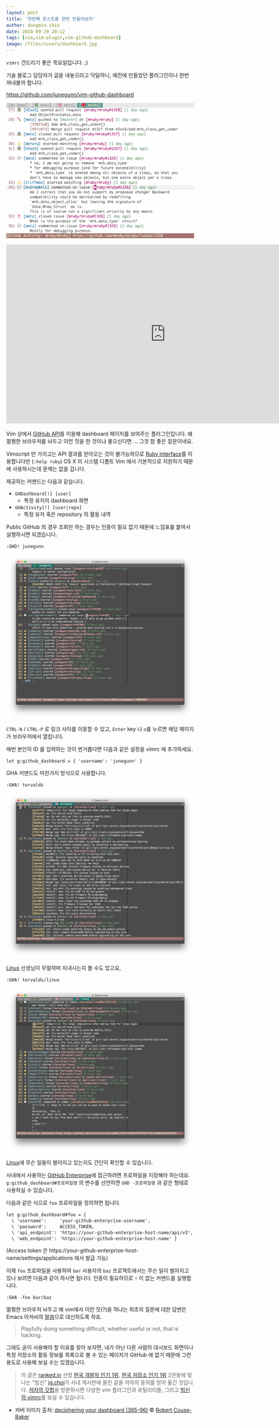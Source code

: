 ```yaml
---
layout: post
title: '첫번째 포스트를 한번 만들어보자'
author: dongmin.shin
date: 2018-09-29 20:12
tags: [vim,vim-plugin,vim-github-dashboard]
image: /files/covers/dashboard.jpg
---
```

`vimrc` 건드리기 좋은 목요일입니다. ;)

기술 블로그 담당자가 글을 내놓으라고 닥달하니, 예전에 만들었던 플러그인이나 한번 꺼내볼까 합니다:

https://github.com/junegunn/vim-github-dashboard

![vim-github-dashboard 실행 화면](/files/vim-ghd-1.png)

<iframe width="854" height="480" src="https://www.youtube.com/embed/pik3RACu788" frameborder="0" allow="autoplay; encrypted-media" allowfullscreen></iframe>

Vim 상에서 [GitHub API](https://developer.github.com/v3/)를 이용해 dashboard 페이지를 보여주는 플러그인입니다. 왜 멀쩡한 브라우저를 놔두고 이런 짓을 한 것이냐 물으신다면 ... 그것 참 좋은 질문이네요.

Vimscript 만 가지고는 API 결과를 받아오는 것이 불가능하므로 [Ruby interface](https://github.com/vim/vim/blob/master/runtime/doc/if_ruby.txt)를 이용합니다만 (`:help ruby`) OS X 의 시스템 디폴트 Vim 에서 기본적으로 지원하기 때문에 사용하시는데 문제는 없을 겁니다.

제공하는 커맨드는 다음과 같습니다.

- `GHDashboard[!] [user]`
    - 특정 유저의 dashboard 화면
- `GHActivity[!] [user|repo]`
    - 특정 유저 혹은 repository 의 활동 내역

Public GitHub 의 경우 조회만 하는 경우는 인증이 필요 없기 때문에 느낌표를 붙여서 실행하시면 되겠습니다.

```vim
:GHD! junegunn
```

![GHD 명령으로 사용자의 대시보드 보기](/files/vim-ghd-2.png)

`CTRL-N` / `CTRL-P` 로 링크 사이를 이동할 수 있고, `Enter` key 나 `o`를 누르면 해당 페이지가 브라우저에서 열립니다.

매번 본인의 ID 를 입력하는 것이 번거롭다면 다음과 같은 설정을 vimrc 에 추가하세요.

```vim
let g:github_dashboard = { 'username': 'junegunn' }
```

GHA 커맨드도 마찬가지 방식으로 사용합니다.

```vim
:GHA! torvalds
```

![GHA 명령으로 torvalds의 활동 보기](/files/vim-ghd-3.png)

[Linus](https://github.com/torvalds) 선생님이 무얼하며 지내시는지 볼 수도 있고요,

```vim
:GHA! torvalds/linux
```

![GHA 명령으로 linux 프로젝트의 활동 보기](/files/vim-ghd-4.png)

[Linux](https://github.com/torvalds/linux)에 무슨 일들이 벌어지고 있는지도 간단히 확인할 수 있습니다.

사내에서 사용하는 [GitHub Enterprise](https://enterprise.github.com)에 접근하려면 프로파일을 지정해야 하는데요. `g:github_dashboard#프로파일명` 의 변수를 선언하면 `GHD -프로파일명` 과 같은 형태로 사용하실 수 있습니다.

다음과 같은 식으로 `foo` 프로파일을 정의하면 됩니다.

```vim
let g:github_dashboard#foo = {
  \ 'username':     'your-github-enterprise-username',
  \ 'password':     ACCESS_TOKEN,
  \ 'api_endpoint': 'https://your-github-enterprise-host-name/api/v3',
  \ 'web_endpoint': 'https://your-github-enterprise-host-name' }
```

(Access token 은 https://your-github-enterprise-host-name/settings/applications 에서 발급 가능)

이제 `foo` 프로파일을 사용하여 `bar` 사용자의 `baz` 프로젝트에서는 무슨 일이 벌어지고 있나 보려면 다음과 같이 하시면 됩니다. 인증이 필요하므로 `!` 이 없는 커맨드를 실행합니다.

```vim
:GHA -foo bar/baz
```

멀쩡한 브라우저 놔두고 왜 vim에서 이런 짓(?)을 하냐는 최초의 질문에 대한 답변은 Emacs 아저씨의 [말씀](https://stallman.org/articles/on-hacking.html)으로 대신하도록 하죠.

>Playfully doing something difficult,
>whether useful or not,
>that is hacking.

그래도 굳이 사용해야 할 이유를 찾아 보자면, 내가 아닌 다른 사람의 대시보드 화면이나 특정 저장소의 활동 정보를 목록으로 볼 수 있는 페이지가 GitHub 에 없기 때문에 그런 용도로 사용해 보실 수는 있겠습니다.

>이 글은 [ranked.in](http://rankedin.kr) 선정 [한국 개발자 인기 1위](http://rankedin.kr/users), [한국 저장소 인기 1위](http://rankedin.kr/repos) 2관왕에 빛나는 "빔신" [jg.choi](http://junegunn.kr)가 사내 게시판에 올린 글을 저자의 동의를 얻어 옮긴 것입니다. [저자의 깃헙](https://github.com/junegunn)을 방문하시면 다양한 vim 플러그인과 유틸리티들, 그리고 [빔신의 vimrc](https://github.com/junegunn/dotfiles/blob/master/vimrc)를 보실 수 있습니다.

* 커버 이미지 출처: [deciphering your dashboard (365-96)](https://flic.kr/p/9wA9A5) © [Robert Couse-Baker](https://www.flickr.com/photos/29233640@N07/)